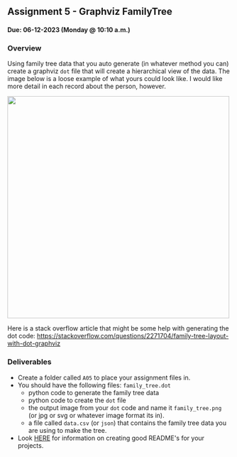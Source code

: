 ## Assignment 5 - Graphviz FamilyTree
#### Due: 06-12-2023 (Monday @ 10:10 a.m.)

### Overview

Using family tree data that you auto generate (in whatever method you can) create a graphviz `dot` file that will create a hierarchical view of the data. The image below is a loose example of what yours could look like. I would like more detail in each record about the person, however.

<img src="https://i.stack.imgur.com/rHhqb.png" width="500">

Here is a stack overflow article that might be some help with generating the dot code: https://stackoverflow.com/questions/2271704/family-tree-layout-with-dot-graphviz

### Deliverables

- Create a folder called `A05` to place your assignment files in. 
- You should have the following files:
     `family_tree.dot`
  - python code to generate the family tree data 
  - python code to create the `dot` file
  - the output image from your `dot` code and name it `family_tree.png` (or jpg or svg or whatever image format its in).
  - a file called `data.csv` (or `json`) that contains the family tree data you are using to make the tree.
- Look [HERE](../../Resources/01-Readmees/README.md) for information on creating good README's for your projects.
